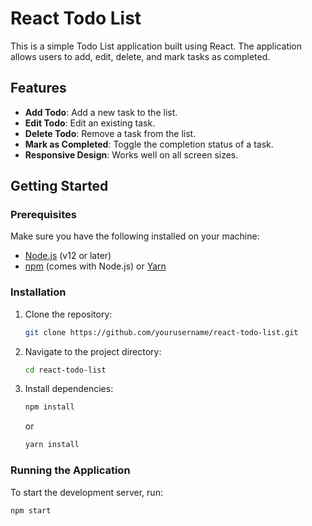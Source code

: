 # React Todo List

This is a simple Todo List application built using React. The application allows users to add, edit, delete, and mark tasks as completed.

## Features

- **Add Todo**: Add a new task to the list.
- **Edit Todo**: Edit an existing task.
- **Delete Todo**: Remove a task from the list.
- **Mark as Completed**: Toggle the completion status of a task.
- **Responsive Design**: Works well on all screen sizes.

## Getting Started

### Prerequisites

Make sure you have the following installed on your machine:

- [Node.js](https://nodejs.org/) (v12 or later)
- [npm](https://www.npmjs.com/) (comes with Node.js) or [Yarn](https://yarnpkg.com/)

### Installation

1. Clone the repository:

    ```bash
    git clone https://github.com/yourusername/react-todo-list.git
    ```

2. Navigate to the project directory:

    ```bash
    cd react-todo-list
    ```

3. Install dependencies:

    ```bash
    npm install
    ```

    or

    ```bash
    yarn install
    ```

### Running the Application

To start the development server, run:

```bash
npm start

